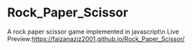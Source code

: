 # Rock_Paper_Scissor
A rock paper scissor game implemented in javascript\n
Live Preview:https://faizanaziz2001.github.io/Rock_Paper_Scissor/
